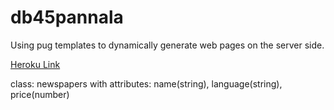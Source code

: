 # db45pannala
Using pug templates to dynamically generate web pages on the server side.

[Heroku Link](https://db45pannala.herokuapp.com/)

class: newspapers with attributes: name(string), language(string), price(number)

